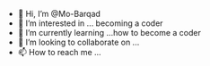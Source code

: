 - 👋 Hi, I’m @Mo-Barqad
- 👀 I’m interested in ... becoming a coder 
- 🌱 I’m currently learning ...how to become a coder
- 💞️ I’m looking to collaborate on ...
- 📫 How to reach me ...

<!---
Mo-Barqad/Mo-Barqad is a ✨ special ✨ repository because its `README.md` (this file) appears on your GitHub profile.
You can click the Preview link to take a look at your changes.
--->
